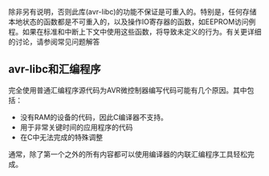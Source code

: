 
除非另有说明，否则此库(avr-libc)的功能不保证是可重入的。特别是，任何存储本地状态的函数都是不可重入的，以及操作IO寄存器的函数，如EEPROM访问例程。如果在标准和中断上下文中使用这些函数，将导致未定义的行为。有关更详细的讨论，请参阅常见问题解答

## avr-libc和汇编程序

完全使用普通汇编程序源代码为AVR微控制器编写代码可能有几个原因。其中包括：

- 没有RAM的设备的代码，因此C编译器不支持。
- 用于非常关键时间的应用程序的代码
- 在C中无法完成的特殊调整

通常，除了第一个之外的所有内容都可以使用编译器的内联汇编程序工具轻松完成。

